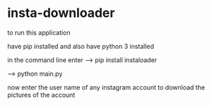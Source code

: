 # insta-downloader

to run this application

have pip installed and also have python 3 installed

in the command line enter --> pip install instaloader

--> python main.py

now enter the user name of any instagram account to download the pictures of the account
